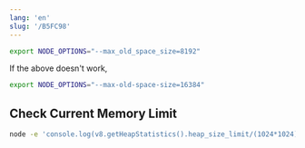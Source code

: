 ```yaml
---
lang: 'en'
slug: '/B5FC98'
---
```


```bash
export NODE_OPTIONS="--max_old_space_size=8192"
```

If the above doesn't work,

```bash
export NODE_OPTIONS="--max-old-space-size=16384"
```

## Check Current Memory Limit

```bash
node -e 'console.log(v8.getHeapStatistics().heap_size_limit/(1024*1024))'
```
